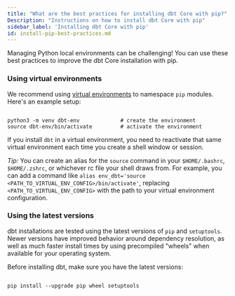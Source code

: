 ```yaml
---
title: "What are the best practices for installing dbt Core with pip?"
Description: "Instructions on how to install dbt Core with pip"
sidebar_label: 'Installing dbt Core with pip'
id: install-pip-best-practices.md
---
```


Managing Python local environments can be challenging! You can use these best practices to improve the dbt Core installation with pip. 

### Using virtual environments

We recommend using [virtual environments](https://docs.python-guide.org/dev/virtualenvs/) to namespace `pip` modules. Here's an example setup:

```shell

python3 -m venv dbt-env				# create the environment
source dbt-env/bin/activate			# activate the environment

```

If you install `dbt` in a virtual environment, you need to reactivate that same virtual environment each time you create a shell window or session.

*Tip:* You can create an alias for the `source` command in your `$HOME/.bashrc`, `$HOME/.zshrc`, or whichever rc file your shell draws from. For example, you can add a command like `alias env_dbt='source <PATH_TO_VIRTUAL_ENV_CONFIG>/bin/activate'`, replacing `<PATH_TO_VIRTUAL_ENV_CONFIG>` with the path to your virtual environment configuration.

### Using the latest versions

dbt installations are tested using the latest versions of `pip` and `setuptools`. Newer versions have improved behavior around dependency resolution, as well as much faster install times by using precompiled "wheels" when available for your operating system.

Before installing dbt, make sure you have the latest versions:

```shell

pip install --upgrade pip wheel setuptools

```
